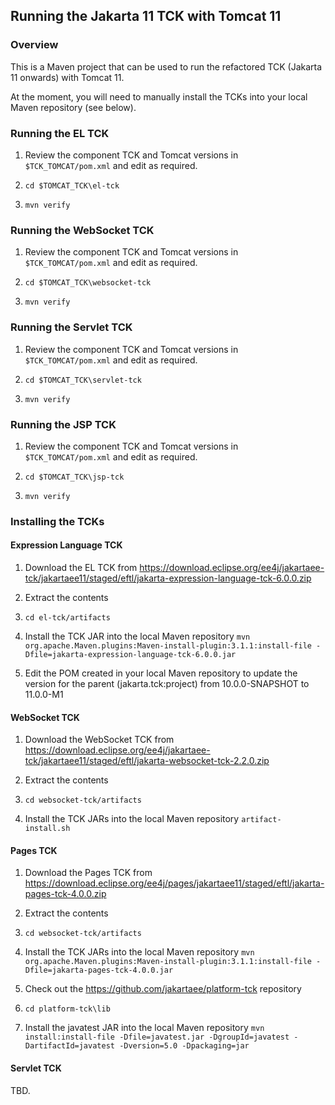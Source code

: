 ## Running the Jakarta 11 TCK with Tomcat 11

### Overview

This is a Maven project that can be used to run the refactored TCK (Jakarta 11 onwards) with Tomcat 11.

At the moment, you will need to manually install the TCKs into your local Maven repository (see below).

### Running the EL TCK

1. Review the component TCK and Tomcat versions in `$TCK_TOMCAT/pom.xml` and edit as required.

1. `cd $TOMCAT_TCK\el-tck`

1. `mvn verify`

### Running the WebSocket TCK

1. Review the component TCK and Tomcat versions in `$TCK_TOMCAT/pom.xml` and edit as required.

1. `cd $TOMCAT_TCK\websocket-tck`

1. `mvn verify`

### Running the Servlet TCK

1. Review the component TCK and Tomcat versions in `$TCK_TOMCAT/pom.xml` and edit as required.

1. `cd $TOMCAT_TCK\servlet-tck`

1. `mvn verify`

### Running the JSP TCK

1. Review the component TCK and Tomcat versions in `$TCK_TOMCAT/pom.xml` and edit as required.

1. `cd $TOMCAT_TCK\jsp-tck`

1. `mvn verify`

### Installing the TCKs

#### Expression Language TCK

1. Download the EL TCK from https://download.eclipse.org/ee4j/jakartaee-tck/jakartaee11/staged/eftl/jakarta-expression-language-tck-6.0.0.zip

1. Extract the contents

1. `cd el-tck/artifacts`

1. Install the TCK JAR into the local Maven repository
   `mvn org.apache.Maven.plugins:Maven-install-plugin:3.1.1:install-file -Dfile=jakarta-expression-language-tck-6.0.0.jar`

1. Edit the POM created in your local Maven repository to update the version for the parent (jakarta.tck:project) from 10.0.0-SNAPSHOT to 11.0.0-M1

#### WebSocket TCK

1. Download the WebSocket TCK from https://download.eclipse.org/ee4j/jakartaee-tck/jakartaee11/staged/eftl/jakarta-websocket-tck-2.2.0.zip

1. Extract the contents

1. `cd websocket-tck/artifacts`

1. Install the TCK JARs into the local Maven repository
   `artifact-install.sh`

#### Pages TCK

1. Download the Pages TCK from https://download.eclipse.org/ee4j/pages/jakartaee11/staged/eftl/jakarta-pages-tck-4.0.0.zip

1. Extract the contents

1. `cd websocket-tck/artifacts`

1. Install the TCK JARs into the local Maven repository
   `mvn org.apache.Maven.plugins:Maven-install-plugin:3.1.1:install-file -Dfile=jakarta-pages-tck-4.0.0.jar`

1. Check out the https://github.com/jakartaee/platform-tck repository

1. `cd platform-tck\lib`

1. Install the javatest JAR into the local Maven repository
   `mvn install:install-file -Dfile=javatest.jar -DgroupId=javatest -DartifactId=javatest -Dversion=5.0 -Dpackaging=jar`

#### Servlet TCK

TBD.